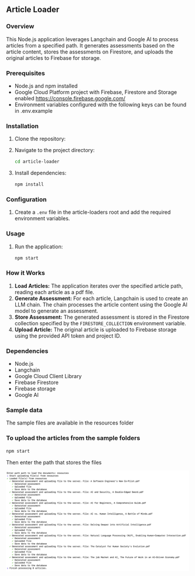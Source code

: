 ## Article Loader

### Overview
This Node.js application leverages Langchain and Google AI to process articles from a specified path. It generates assessments based on the article content, stores the assessments on Firestore, and uploads the original articles to Firebase for storage.

### Prerequisites
* Node.js and npm installed
* Google Cloud Platform project with Firebase, Firestore and Storage enabled https://console.firebase.google.com/
* Environment variables configured with the following keys can be found in .env.example

### Installation
1. Clone the repository:

2. Navigate to the project directory:
   ```bash
   cd article-loader
   ```

3. Install dependencies:
   ```bash
   npm install
   ```

### Configuration
1. Create a `.env` file in the article-loaders root and add the required environment variables.


### Usage
1. Run the application:
   ```bash
   npm start
   ```

### How it Works
1. **Load Articles:** The application iterates over the specified article path, reading each article as a pdf file.
2. **Generate Assessment:** For each article, Langchain is used to create an LLM chain. The chain processes the article content using the Google AI model to generate an assessment.
3. **Store Assessment:** The generated assessment is stored in the Firestore collection specified by the `FIRESTORE_COLLECTION` environment variable.
4. **Upload Article:** The original article is uploaded to Firebase storage using the provided API token and project ID.

### Dependencies
* Node.js
* Langchain
* Google Cloud Client Library
* Firebase Firestore
* Firebase storage
* Google AI

### Sample data
The sample files are available in the resources folder

### To upload the articles from the sample folders

   ```bash
   npm start
   ```
Then enter the path that stores the files

<img src="../doc_resources/1_upload_articles.png" alt="upload articles" width="500"/>